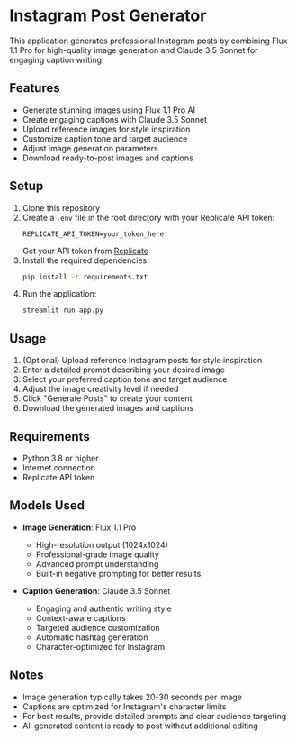 # Instagram Post Generator

This application generates professional Instagram posts by combining Flux 1.1 Pro for high-quality image generation and Claude 3.5 Sonnet for engaging caption writing.

## Features

- Generate stunning images using Flux 1.1 Pro AI
- Create engaging captions with Claude 3.5 Sonnet
- Upload reference images for style inspiration
- Customize caption tone and target audience
- Adjust image generation parameters
- Download ready-to-post images and captions

## Setup

1. Clone this repository
2. Create a `.env` file in the root directory with your Replicate API token:
   ```
   REPLICATE_API_TOKEN=your_token_here
   ```
   Get your API token from [Replicate](https://replicate.com/account)
3. Install the required dependencies:
   ```bash
   pip install -r requirements.txt
   ```
4. Run the application:
   ```bash
   streamlit run app.py
   ```

## Usage

1. (Optional) Upload reference Instagram posts for style inspiration
2. Enter a detailed prompt describing your desired image
3. Select your preferred caption tone and target audience
4. Adjust the image creativity level if needed
5. Click "Generate Posts" to create your content
6. Download the generated images and captions

## Requirements

- Python 3.8 or higher
- Internet connection
- Replicate API token

## Models Used

- **Image Generation**: Flux 1.1 Pro
  - High-resolution output (1024x1024)
  - Professional-grade image quality
  - Advanced prompt understanding
  - Built-in negative prompting for better results

- **Caption Generation**: Claude 3.5 Sonnet
  - Engaging and authentic writing style
  - Context-aware captions
  - Targeted audience customization
  - Automatic hashtag generation
  - Character-optimized for Instagram

## Notes

- Image generation typically takes 20-30 seconds per image
- Captions are optimized for Instagram's character limits
- For best results, provide detailed prompts and clear audience targeting
- All generated content is ready to post without additional editing 
